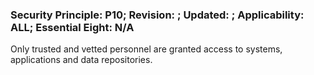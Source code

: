 ### Security Principle: P10; Revision: ; Updated: ; Applicability: ALL; Essential Eight: N/A
<p>Only trusted and vetted personnel are granted access to systems, applications and data repositories.</p>